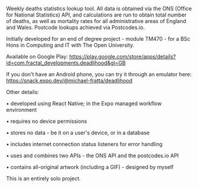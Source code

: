 Weekly deaths statistics lookup tool. All data is obtained via the ONS (Office for National Statistics) API, and calculations are run to obtain total number of deaths, as well as mortality rates for all administrative areas of England and Wales. Postcode lookups achieved via Postcodes.io.

Initially developed for an end of degree project - module TM470 - for a BSc Hons in Computing and IT with The Open University.

Available on Google Play: https://play.google.com/store/apps/details?id=com.fractal_developments.deadlihood&gl=GB

If you don't have an Android phone, you can try it through an emulator here: https://snack.expo.dev/@michael-fratta/deadlihood

Other details:

• developed using React Native; in the Expo managed workflow environment

• requires no device permissions

• stores no data - be it on a user's device, or in a database

• includes internet connection status listeners for error handling

• uses and combines two APIs - the ONS API and the postcodes.io API

• contains all-original artwork (including a GIF) - designed by myself

This is an entirely solo project.
